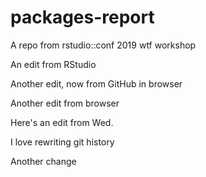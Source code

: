 # packages-report
A repo from rstudio::conf 2019 wtf workshop

An edit from RStudio

Another edit, now from GitHub in browser

Another edit from browser

Here's an edit from Wed.

I love rewriting git history

Another change